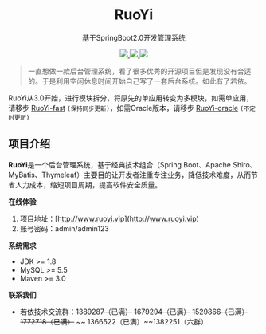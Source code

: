 <h1 align="center">RuoYi</h1>

<p align="center">基于SpringBoot2.0开发管理系统</p>

<p align="center">
    <a href="http://www.ruoyi.vip/">
        <img src="https://img.shields.io/github/license/mashape/apistatus.svg" />
    </a>
	<a href="https://gitee.com/y_project/RuoYi">
        <img src="https://gitee.com/y_project/RuoYi/badge/star.svg?theme=dark" />
    </a>
    <a href="http://www.ruoyi.vip/">
        <img src="https://img.shields.io/badge/RuoYi-v3.4.0-brightgreen.svg" />
    </a>
</p>

> 一直想做一款后台管理系统，看了很多优秀的开源项目但是发现没有合适的。于是利用空闲休息时间开始自己写了一套后台系统。如此有了若依。

RuoYi从3.0开始，进行模块拆分，将原先的单应用转变为多模块，如需单应用，请移步 [RuoYi-fast](https://gitee.com/y_project/RuoYi-fast)  `(保持同步更新)`，如需Oracle版本，请移步 [RuoYi-oracle](http://doc.ruoyi.vip/#/standard/xmkz)  `(不定时更新)`

## 项目介绍

**RuoYi**是一个后台管理系统，基于经典技术组合（Spring Boot、Apache Shiro、MyBatis、Thymeleaf）主要目的让开发者注重专注业务，降低技术难度，从而节省人力成本，缩短项目周期，提高软件安全质量。

**在线体验**
1. 项目地址：[http://www.ruoyi.vip](http://www.ruoyi.vip)
2. 账号密码：admin/admin123

**系统需求**

- JDK >= 1.8
- MySQL >= 5.5
- Maven >= 3.0

**联系我们**
- 若依技术交流群：~~1389287（已满）~~ ~~1679294（已满）~~  ~~1529866（已满）~~ ~~1772718（已满）~~ ~~ 1366522（已满）~~1382251（六群）
